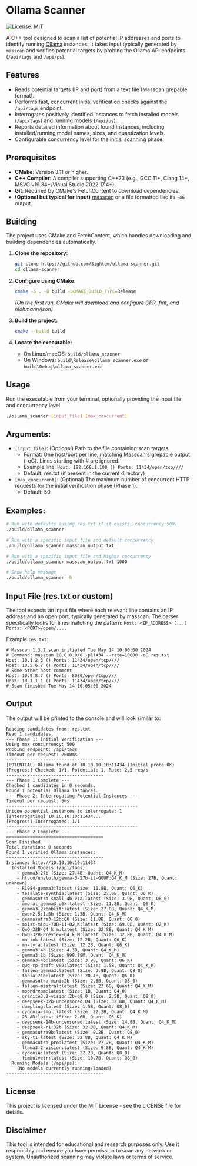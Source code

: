 # Ollama Scanner

[![License: MIT](https://img.shields.io/badge/License-MIT-yellow.svg)](https://opensource.org/licenses/MIT)

A C++ tool designed to scan a list of potential IP addresses and ports to identify running [Ollama](https://ollama.com/) instances. It takes input typically generated by `masscan` and verifies potential targets by probing the Ollama API endpoints (`/api/tags` and `/api/ps`).

## Features

*   Reads potential targets (IP and port) from a text file (Masscan grepable format).
*   Performs fast, concurrent initial verification checks against the `/api/tags` endpoint.
*   Interrogates positively identified instances to fetch installed models (`/api/tags`) and running models (`/api/ps`).
*   Reports detailed information about found instances, including installed/running model names, sizes, and quantization levels.
*   Configurable concurrency level for the initial scanning phase.

## Prerequisites

*   **CMake**: Version 3.11 or higher.
*   **C++ Compiler**: A compiler supporting C++23 (e.g., GCC 11+, Clang 14+, MSVC v19.34+/Visual Studio 2022 17.4+).
*   **Git**: Required by CMake's FetchContent to download dependencies.
*   **(Optional but typical for input)** [masscan](https://github.com/robertdavidgraham/masscan) or a file formatted like its `-oG` output.

## Building

The project uses CMake and FetchContent, which handles downloading and building dependencies automatically.

1.  **Clone the repository:**
    ```bash
    git clone https://github.com/Sightem/ollama-scanner.git
    cd ollama-scanner
    ```

2.  **Configure using CMake:**
    ```bash
    cmake -S . -B build -DCMAKE_BUILD_TYPE=Release
    ```
    *(On the first run, CMake will download and configure CPR, fmt, and nlohmann/json)*

3.  **Build the project:**
    ```bash
    cmake --build build
    ```

4.  **Locate the executable:**
    *   On Linux/macOS: `build/ollama_scanner`
    *   On Windows: `build\Release\ollama_scanner.exe` or `build\Debug\ollama_scanner.exe`

## Usage

Run the executable from your terminal, optionally providing the input file and concurrency level.

```bash
./ollama_scanner [input_file] [max_concurrent]
```

## Arguments: 
- `[input_file]`: (Optional) Path to the file containing scan targets. 
  - Format: One host/port per line, matching Masscan's grepable output (-oG). Lines starting with # are ignored. 
  - Example line: `Host: 192.168.1.100 () Ports: 11434/open/tcp////`
  - Default: res.txt (if present in the current directory)
- `[max_concurrent]`: (Optional) The maximum number of concurrent HTTP requests for the initial verification phase (Phase 1).
  - Default: 50


## Examples:
```bash
# Run with defaults (using res.txt if it exists, concurrency 500)
./build/ollama_scanner

# Run with a specific input file and default concurrency
./build/ollama_scanner masscan_output.txt

# Run with a specific input file and higher concurrency
./build/ollama_scanner masscan_output.txt 1000

# Show help message
./build/ollama_scanner -h
```

## Input File (res.txt or custom)
The tool expects an input file where each relevant line contains an IP address and an open port, typically generated by masscan. The parser specifically looks for lines matching the pattern: `Host: <IP_ADDRESS> (...) Ports: <PORT>/open/....`

Example `res.txt`:
```angular2html
# Masscan 1.3.2 scan initiated Tue May 14 10:00:00 2024
# Command: masscan 10.0.0.0/8 -p11434 --rate=10000 -oG res.txt
Host: 10.1.2.3 () Ports: 11434/open/tcp////
Host: 10.5.6.7 () Ports: 11434/open/tcp////
# Some other host comment
Host: 10.9.8.7 () Ports: 8080/open/tcp////
Host: 10.1.1.1 () Ports: 11434/open/tcp////
# Scan finished Tue May 14 10:05:00 2024
```

## Output
The output will be printed to the console and will look similar to:
```
Reading candidates from: res.txt
Read 1 candidates.
--- Phase 1: Initial Verification ---
Using max concurrency: 500
Probing endpoint: /api/tags
Timeout per request: 2000ms
-------------------------------------
[POTENTIAL] Ollama found at 10.10.10.10:11434 (Initial probe OK)
[Progress] Checked: 1/1, Potential: 1, Rate: 2.5 req/s
-------------------------------------
--- Phase 1 Complete ---
Checked 1 candidates in 0 seconds.
Found 1 potential Ollama instances.
--- Phase 2: Interrogating Potential Instances ---
Timeout per request: 5ms
--------------------------------------------------
Unique potential instances to interrogate: 1
[Interrogating] 10.10.10.10:11434...
[Progress] Interrogated: 1/1
--------------------------------------------------
--- Phase 2 Complete ---
=====================================
Scan Finished
Total duration: 0 seconds
Found 1 verified Ollama instances:
-------------------------------------
Instance: http://10.10.10.10:11434
  Installed Models (/api/tags):
    - gemma3:27b (Size: 27.4B, Quant: Q4_K_M)
    - hf.co/unsloth/gemma-3-27b-it-GGUF:Q4_K_M (Size: 27B, Quant: unknown)
    - R1984-gemma3:latest (Size: 11.8B, Quant: Q6_K)
    - tesslate-synthia:latest (Size: 27.0B, Quant: Q6_K)
    - gemmasutra-small-4b-v1a:latest (Size: 3.9B, Quant: Q8_0)
    - amoral_gemma3_q6k:latest (Size: 11.8B, Quant: Q6_K)
    - gemma3_27bablit:latest (Size: 27.0B, Quant: Q4_K_M)
    - qwen2.5:1.5b (Size: 1.5B, Quant: Q4_K_M)
    - gemmasutra3-12b:Q8 (Size: 11.8B, Quant: Q8_0)
    - moist-miqu-70B-i1-Q2_K:latest (Size: 69.0B, Quant: Q2_K)
    - QwQ-32B-Q4_k_m:latest (Size: 32.8B, Quant: Q4_K_M)
    - QwQ-32B-Preview-Q4_k_M:latest (Size: 32.8B, Quant: Q4_K_M)
    - mn-ink:latest (Size: 12.2B, Quant: Q6_K)
    - mn-lyra:latest (Size: 12.2B, Quant: Q6_K)
    - gemma3:4b (Size: 4.3B, Quant: Q4_K_M)
    - gemma3:1b (Size: 999.89M, Quant: Q4_K_M)
    - gemma3-4b:latest (Size: 3.9B, Quant: Q6_K)
    - qwq-rp-draft-v02:latest (Size: 1.5B, Quant: Q4_K_M)
    - fallen-gemma3:latest (Size: 3.9B, Quant: Q8_0)
    - theia-21b:latest (Size: 20.4B, Quant: Q6_K)
    - gemmasutra-mini:2b (Size: 2.6B, Quant: Q8_0)
    - fallen-mistral:latest (Size: 23.6B, Quant: Q4_K_M)
    - moondream:latest (Size: 1B, Quant: Q4_0)
    - granite3.2-vision:2b-q8_0 (Size: 2.5B, Quant: Q8_0)
    - deepseek-32b-uncensored:Q4 (Size: 32.8B, Quant: Q4_K_M)
    - dumpling:latest (Size: 1.5B, Quant: Q8_0)
    - cydonia-smol:latest (Size: 22.2B, Quant: Q4_K_M)
    - 2B-AD:latest (Size: 2.6B, Quant: Q6_K)
    - deepseek-14b-uncensored:latest (Size: 14.8B, Quant: Q4_K_M)
    - deepseek-r1:32b (Size: 32.8B, Quant: Q4_K_M)
    - gemmasutra9b:latest (Size: 9.2B, Quant: Q8_0)
    - sky-t1:latest (Size: 32.8B, Quant: Q4_K_M)
    - gemmasutra-pro:latest (Size: 27.2B, Quant: Q4_K_M)
    - llama3.2-vision:latest (Size: 9.8B, Quant: Q4_K_M)
    - cydonia:latest (Size: 22.2B, Quant: Q8_0)
    - fimbulvetr:latest (Size: 10.7B, Quant: Q8_0)
  Running Models (/api/ps):
    (No models currently running/loaded)
-------------------------------------
```

## License
This project is licensed under the MIT License - see the LICENSE file for details. 

## Disclaimer
This tool is intended for educational and research purposes only. Use it responsibly and ensure you have permission to scan any network or system. Unauthorized scanning may violate laws or terms of service.
